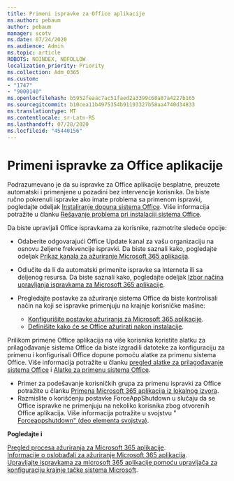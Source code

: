 ```yaml
---
title: Primeni ispravke za Office aplikacije
ms.author: pebaum
author: pebaum
manager: scotv
ms.date: 07/24/2020
ms.audience: Admin
ms.topic: article
ROBOTS: NOINDEX, NOFOLLOW
localization_priority: Priority
ms.collection: Adm_O365
ms.custom:
- "1747"
- "9000140"
ms.openlocfilehash: b5952feaac7ac51faed2a3399c68a87a4227b165
ms.sourcegitcommit: b10cea11b4975354b91193327b58aa4740d34833
ms.translationtype: MT
ms.contentlocale: sr-Latn-RS
ms.lasthandoff: 07/28/2020
ms.locfileid: "45440156"
---
```

# <a name="apply-updates-for-office-apps"></a>Primeni ispravke za Office aplikacije

Podrazumevano je da su ispravke za Office aplikacije besplatne, preuzete automatski i primenjene u pozadini bez intervencije korisnika. Da biste ručno pokrenuli ispravke ako imate problema sa primenom ispravki, pogledajte odeljak [Instaliranje dopuna sistema Office](https://support.office.com/article/install-office-updates-2ab296f3-7f03-43a2-8e50-46de917611c5). Više informacija potražite u članku [Rešavanje problema pri instalaciji sistema Office](https://support.microsoft.com/office/troubleshoot-installing-office-35ff2def-e0b2-4dac-9784-4cf212c1f6c2?ui=en-us&rs=en-us&ad=us#O365Plans=signinorgid).

Da biste upravljali Office ispravkama za korisnike, razmotrite sledeće opcije:

- Odaberite odgovarajući Office Update kanal za vašu organizaciju na osnovu željene frekvencije ispravki. Da biste saznali kako, pogledajte odeljak [Prikaz kanala za ažuriranje Microsoft 365 aplikacija](https://docs.microsoft.com/deployoffice/overview-of-update-channels-for-office-365-proplus).

- Odlučite da li da automatski primenite ispravke sa Interneta ili sa deljenog resursa. Da biste saznali kako, pogledajte odeljak [Izbor načina upravljanja ispravkama za Microsoft 365 aplikacije](https://docs.microsoft.com/deployoffice/choose-how-to-manage-updates-to-office-365-proplus).

- Pregledajte postavke za ažuriranje sistema Office da biste kontrolisali način na koji se ispravke primenjuju na krajnje korisničke mašine:

    - [Konfigurišite postavke ažuriranja za Microsoft 365 aplikacije](https://docs.microsoft.com/deployoffice/configure-update-settings-for-office-365-proplus).
    - [Definišite kako će se Office ažurirati nakon instalacije](https://docs.microsoft.com/deployoffice/configuration-options-for-the-office-2016-deployment-tool#updates-element).

Prilikom primene Office aplikacija na više korisnika koristite alatku za prilagođavanje sistema Office da biste izgradili datoteke za konfiguraciju za primenu i konfigurisali Office dopune pomoću alatke za primenu sistema Office. Više informacija potražite u članku [pregled alatke za prilagođavanje sistema Office](https://docs.microsoft.com/DeployOffice/overview-of-the-office-customization-tool-for-click-to-run) i [Alatke za primenu sistema Office](https://go.microsoft.com/fwlink/p/?LinkID=626065).

- Primer za podešavanje korisničkih grupa za primenu ispravki za Office potražite u članku [Primena Microsoft 365 aplikacija iz lokalnog izvora](https://docs.microsoft.com/deployoffice/deploy-office-365-proplus-from-a-local-source).
-   Razmislite o korišćenju postavke ForceAppShutdown u slučaju da se Office ispravke ne primenjuju na nekoliko korisnika zbog otvorenih Office aplikacija. Više informacija potražite u svojstvu " [Forceappshutdown" (deo elementa svojstva)](https://docs.microsoft.com/deployoffice/configuration-options-for-the-office-2016-deployment-tool#forceappshutdown-property-part-of-property-element). 

**Pogledajte i**

[Pregled procesa ažuriranja za Microsoft 365 aplikacije](https://docs.microsoft.com/deployoffice/overview-of-the-update-process-for-office-365-proplus).  
[Informacije o oslobađali za ažuriranje Microsoft 365 aplikacija](https://docs.microsoft.com/officeupdates/release-notes-office365-proplus).  
[Upravljajte ispravkama za microsoft 365 aplikacije pomoću upravljača za konfiguraciju krajnje tačke sistema Microsoft](https://docs.microsoft.com/deployoffice/manage-updates-to-office-365-proplus-with-system-center-configuration-manager).  
